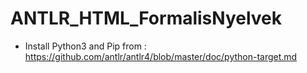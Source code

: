 # ANTLR_HTML_FormalisNyelvek

- Install Python3 and Pip from : https://github.com/antlr/antlr4/blob/master/doc/python-target.md
